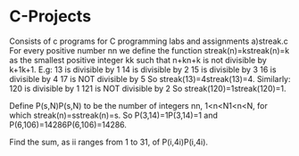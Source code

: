 # C-Projects
Consists of c programs for C programming labs and assignments
a)streak.c
For every positive number nn we define the function streak(n)=kstreak(n)=k as the smallest positive integer kk such that n+kn+k is not divisible by k+1k+1.
E.g:
13 is divisible by 1 
14 is divisible by 2 
15 is divisible by 3 
16 is divisible by 4 
17 is NOT divisible by 5 
So streak(13)=4streak(13)=4. 
Similarly:
120 is divisible by 1 
121 is NOT divisible by 2 
So streak(120)=1streak(120)=1.

Define P(s,N)P(s,N) to be the number of integers nn, 1<n<N1<n<N, for which streak(n)=sstreak(n)=s.
So P(3,14)=1P(3,14)=1 and P(6,106)=14286P(6,106)=14286.

Find the sum, as ii ranges from 1 to 31, of P(i,4i)P(i,4i).
